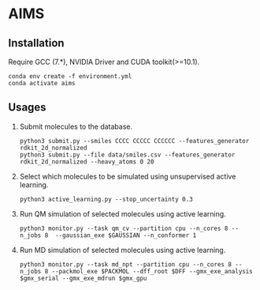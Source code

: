 # AIMS

## Installation
Require GCC (7.*), NVIDIA Driver and CUDA toolkit(>=10.1).  
```
conda env create -f environment.yml
conda activate aims
```

## Usages
1. Submit molecules to the database.
   ```
   python3 submit.py --smiles CCCC CCCCC CCCCCC --features_generator rdkit_2d_normalized
   python3 submit.py --file data/smiles.csv --features_generator rdkit_2d_normalized --heavy_atoms 0 20
   ```
2. Select which molecules to be simulated using unsupervised active learning.
   ```
   python3 active_learning.py --stop_uncertainty 0.3
   ```
3. Run QM simulation of selected molecules using active learning.
   ```
   python3 monitor.py --task qm_cv --partition cpu --n_cores 8 --n_jobs 8  --gaussian_exe $GAUSSIAN --n_conformer 1
   ```
4. Run MD simulation of selected molecules using active learning.
   ```
   python3 monitor.py --task md_npt --partition cpu --n_cores 8 --n_jobs 8 --packmol_exe $PACKMOL --dff_root $DFF --gmx_exe_analysis $gmx_serial --gmx_exe_mdrun $gmx_gpu
   ```
   